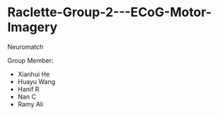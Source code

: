 # Raclette-Group-2---ECoG-Motor-Imagery



Neuromatch 

Group Member: 
- Xianhui He
- Huayu Wang
- Hanif R
- Nan C
- Ramy Ali

